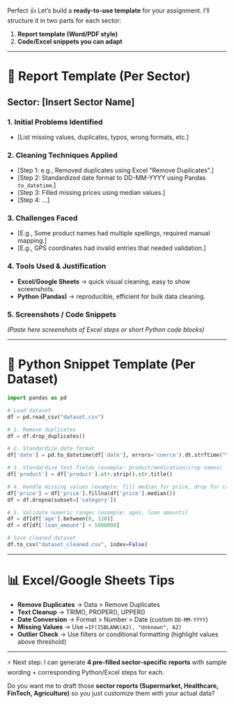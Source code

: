 
Perfect 👍 Let’s build a **ready-to-use template** for your assignment.
I’ll structure it in two parts for each sector:

1. **Report template (Word/PDF style)**
2. **Code/Excel snippets you can adapt**

---

# 📝 Report Template (Per Sector)

## Sector: \[Insert Sector Name]

### 1. Initial Problems Identified

* \[List missing values, duplicates, typos, wrong formats, etc.]

### 2. Cleaning Techniques Applied

* \[Step 1: e.g., Removed duplicates using Excel "Remove Duplicates".]
* \[Step 2: Standardized date format to DD-MM-YYYY using Pandas `to_datetime`.]
* \[Step 3: Filled missing prices using median values.]
* \[Step 4: …]

### 3. Challenges Faced

* \[E.g., Some product names had multiple spellings, required manual mapping.]
* \[E.g., GPS coordinates had invalid entries that needed validation.]

### 4. Tools Used & Justification

* **Excel/Google Sheets** → quick visual cleaning, easy to show screenshots.
* **Python (Pandas)** → reproducible, efficient for bulk data cleaning.

### 5. Screenshots / Code Snippets

*(Paste here screenshots of Excel steps or short Python code blocks)*

---

# 🐍 Python Snippet Template (Per Dataset)

```python
import pandas as pd

# Load dataset
df = pd.read_csv("dataset.csv")

# 1. Remove duplicates
df = df.drop_duplicates()

# 2. Standardize date format
df['date'] = pd.to_datetime(df['date'], errors='coerce').dt.strftime("%d-%m-%Y")

# 3. Standardize text fields (example: product/medication/crop names)
df['product'] = df['product'].str.strip().str.title()

# 4. Handle missing values (example: fill median for price, drop for category)
df['price'] = df['price'].fillna(df['price'].median())
df = df.dropna(subset=['category'])

# 5. Validate numeric ranges (example: ages, loan amounts)
df = df[df['age'].between(0, 120)]
df = df[df['loan_amount'] < 5000000]

# Save cleaned dataset
df.to_csv("dataset_cleaned.csv", index=False)
```

---

# 📊 Excel/Google Sheets Tips

* **Remove Duplicates** → Data > Remove Duplicates
* **Text Cleanup** → TRIM(), PROPER(), UPPER()
* **Date Conversion** → Format > Number > Date (custom `DD-MM-YYYY`)
* **Missing Values** → Use `=IF(ISBLANK(A2), "Unknown", A2)`
* **Outlier Check** → Use filters or conditional formatting (highlight values above threshold)

---

⚡ Next step: I can generate **4 pre-filled sector-specific reports** with sample wording + corresponding Python/Excel steps for each.

Do you want me to draft those **sector reports (Supermarket, Healthcare, FinTech, Agriculture)** so you just customize them with your actual data?
